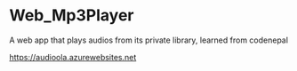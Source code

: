 # Web_Mp3Player
A web app that plays audios from its private library, learned from codenepal

https://audioola.azurewebsites.net
